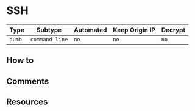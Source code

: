 # SSH

| Type   | Subtype        | Automated | Keep Origin IP | Decrypt |
| ------ | -------------- | --------- | -------------- | ------- |
| `dumb` | `command line` | `no`      | `no`           | `no`    |

## How to

## Comments

## Resources
